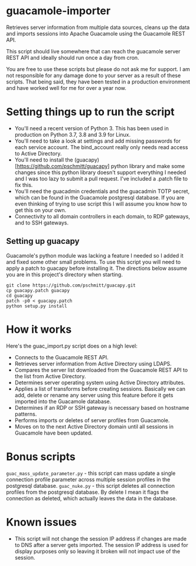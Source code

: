 # guacamole-importer

Retrieves server information from multiple data sources, cleans up the data and imports sessions into Apache Guacamole using the Guacamole REST API.

This script should live somewhere that can reach the guacamole server REST API and ideally should run once a day from cron.

You are free to use these scripts but please do not ask me for support.  I am not responsible for any damage done to your server as a result of these scripts.  That being said, they have been tested in a production environment and have worked well for me for over a year now.

# Setting things up to run the script
- You'll need a recent version of Python 3.  This has been used in production on Python 3.7, 3.8 and 3.9 for Linux.
- You'll need to take a look at settings and add missing passwords for each service account.  The bind_account really only needs read access to Active Directory.
- You'll need to install the (guacapy)[https://github.com/pschmitt/guacapy] python library and make some changes since this python library doesn't support everything I needed and I was too lazy to submit a pull request.  I've included a .patch file to fix this.
- You'll need the guacadmin credentials and the guacadmin TOTP secret, which can be found in the Guacamole postgresql database.  If you are even thinking of trying to use script this I will assume you know how to get this on your own.
- Connectivity to all domain controllers in each domain, to RDP gateways, and to SSH gateways.

## Setting up guacapy
Guacamole's python module was lacking a feature I needed so I added it and fixed some other small problems.  To use this script you will need to apply a patch to guacapy before installing it.  The directions below assume you are in this project's directory when starting.
```
git clone https://github.com/pschmitt/guacapy.git
cp guacapy.patch guacapy
cd guacapy
patch -p0 < guacapy.patch
python setup.py install
```

# How it works
Here's the guac_import.py script does on a high level:
- Connects to the Guacamole REST API.
- Retrieves server information from Active Directory using LDAPS.
- Compares the server list downloaded from the Guacamole REST API to the list from Active Directory.
- Determines server operating system using Active Directory attributes.
- Applies a list of transforms before creating sessions.  Basically we can add, delete or rename any server using this feature before it gets imported into the Guacamole database.
- Determines if an RDP or SSH gateway is necessary based on hostname patterns.
- Performs imports or deletes of server profiles from Guacamole.
- Moves on to the next Active Directory domain until all sessions in Guacamole have been updated.

# Bonus scripts
`guac_mass_update_parameter.py` - this script can mass update a single connection profile parameter across multiple session profiles in the postgresql database.
`guac_nuke.py` - this script deletes all connection profiles from the postgresql database.  By delete I mean it flags the connection as deleted, which actually leaves the data in the database.

# Known issues
- This script will not change the session IP address if changes are made to DNS after a server gets imported.  The session IP address is used for display purposes only so leaving it broken will not impact use of the session.

